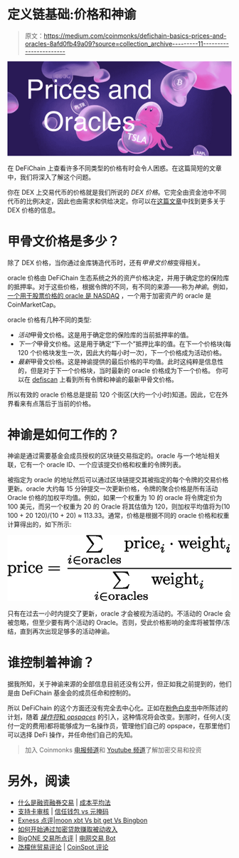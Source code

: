 # 定义链基础:价格和神谕

> 原文：<https://medium.com/coinmonks/defichain-basics-prices-and-oracles-8afd0fb49a09?source=collection_archive---------11----------------------->

![](img/adb2cc22b1ee3c83601ed04bff3112ae.png)

在 DeFiChain 上查看许多不同类型的价格有时会令人困惑。在这篇简短的文章中，我们将深入了解这个问题。

你在 DEX 上交易代币的价格就是我们所说的 *DEX 价格*。它完全由资金池中不同代币的比例决定，因此也由需求和供给决定。你可以在[这篇文章](https://learn.block6.tech/defi-chain-basics-decentralized-exchanges-c9e1b1727ea6)中找到更多关于 DEX 价格的信息。

# 甲骨文价格是多少？

除了 DEX 价格，当你通过金库铸造代币时，还有*甲骨文价格*变得相关。

oracle 价格由 DeFiChain 生态系统之外的资产价格决定，并用于确定您的保险库的抵押率。对于这些价格，根据令牌的不同，有不同的来源——称为*神谕*。例如，[一个用于股票价格的 oracle 是 NASDAQ](https://www.bloomberg.com/news/articles/2021-09-09/nasdaq-joins-blockchain-based-tokenized-stock-trading-venture) ，一个用于加密资产的 oracle 是 CoinMarketCap。

oracle 价格有几种不同的类型:

*   *活动*甲骨文价格。这是用于确定您的保险库的当前抵押率的值。
*   *下一个*甲骨文价格。这是用于确定“下一个”抵押比率的值。在下一个价格块(每 120 个价格块发生一次，因此大约每小时一次)，下一个价格成为活动价格。
*   *最新*甲骨文价格。这是神谕提供的最后价格的平均值。此时这纯粹是信息性的，但是对于下一个价格块，当时最新的 oracle 价格成为下一个价格。
    你可以在 [defiscan](https://defiscan.live/oracles) 上看到所有令牌和神谕的最新甲骨文价格。

所以有效的 oracle 价格总是提前 120 个街区(大约一个小时)知道。因此，它在外界看来有点落后于当前的价格。

# 神谕是如何工作的？

神谕是通过需要基金会成员授权的区块链交易指定的。oracle 与一个地址相关联，它有一个 oracle ID、一个应该提交价格和权重的令牌列表。

被指定为 oracle 的地址然后可以通过区块链提交其被指定的每个令牌的交易价格更新。oracle 大约每 15 分钟提交一次更新价格，令牌的聚合价格是所有活动 Oracle 价格的加权平均值。例如，如果一个权重为 10 的 oracle 将令牌定价为 100 美元，而另一个权重为 20 的 Oracle 将其估值为 120，则加权平均值将为(10 100 + 20 120)/(10 + 20) ≈ 113.33。通常，价格是根据不同的 oracle 价格和权重计算得出的，如下所示:

![](img/c1908301d1a34d13df2809e1c162bd25.png)

只有在过去一小时内提交了更新，oracle 才会被视为活动的。不活动的 Oracle 会被忽略，但至少要有两个活动的 Oracle。否则，受此价格影响的金库将被暂停/冻结，直到再次出现足够多的活动神谕。

# 谁控制着神谕？

据我所知，关于神谕来源的全部信息目前还没有公开，但正如我之前提到的，他们是由 DeFiChain 基金会的成员任命和控制的。

所以 DeFiChain 的这个方面还没有完全去中心化。正如在[粉色白皮书](https://github.com/DeFiCh/pinkpaper)中所陈述的计划，随着 [*操作符*和 *opspaces*](https://github.com/DeFiCh/pinkpaper/tree/main/operator) 的引入，这种情况将会改变。到那时，任何人(支付一定的费用)都将能够成为一名操作员，管理他们自己的 opspace，在那里他们可以选择 DeFi 操作，并任命他们自己的先知。

> 加入 Coinmonks [电报频道](https://t.me/coincodecap)和 [Youtube 频道](https://www.youtube.com/c/coinmonks/videos)了解加密交易和投资

# 另外，阅读

*   [什么是融资融券交易](https://coincodecap.com/margin-trading) | [成本平均法](https://coincodecap.com/dca)
*   [支持卡审核](https://coincodecap.com/uphold-card-review) | [信任钱包 vs 元掩码](https://coincodecap.com/trust-wallet-vs-metamask)
*   [Exness 点评](https://coincodecap.com/exness-review)|[moon xbt Vs bit get Vs Bingbon](https://coincodecap.com/bingbon-vs-bitget-vs-moonxbt)
*   [如何开始通过加密贷款赚取被动收入](https://coincodecap.com/passive-income-crypto-lending)
*   [BigONE 交易所点评](/coinmonks/bigone-exchange-review-64705d85a1d4) | [电网交易 Bot](https://coincodecap.com/grid-trading)
*   [氹欞侊贸易评论](https://coincodecap.com/anny-trade-review) | [CoinSpot 评论](https://coincodecap.com/coinspot-review)